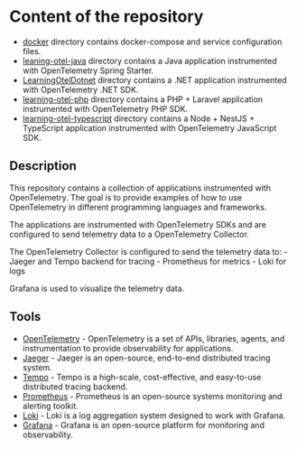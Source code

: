 # Content of the repository

- [docker](./docker/) directory contains docker-compose and service configuration files.
- [leaning-otel-java](./leaning-otel-java/) directory contains a Java application instrumented with OpenTelemetry Spring Starter.
- [LearningOtelDotnet](./LearningOtelDotnet/) directory contains a .NET application instrumented with OpenTelemetry .NET SDK.
- [learning-otel-php](./learning-otel-php/) directory contains a PHP + Laravel application instrumented with OpenTelemetry PHP SDK.
- [learning-otel-typescript](./learning-otel-typescript/) directory contains a Node + NestJS + TypeScript application instrumented with OpenTelemetry JavaScript SDK.

## Description

This repository contains a collection of applications instrumented with OpenTelemetry. 
The goal is to provide examples of how to use OpenTelemetry in different programming languages and frameworks. 

The applications are instrumented with OpenTelemetry SDKs and are configured to send telemetry data to a OpenTelemetry Collector.

The OpenTelemetry Collector is configured to send the telemetry data to:
    - Jaeger and Tempo backend for tracing
    - Prometheus for metrics
    - Loki for logs

Grafana is used to visualize the telemetry data.

## Tools

- [OpenTelemetry](https://opentelemetry.io/) - OpenTelemetry is a set of APIs, libraries, agents, and instrumentation to provide observability for applications.
- [Jaeger](https://www.jaegertracing.io/) - Jaeger is an open-source, end-to-end distributed tracing system.
- [Tempo](https://grafana.com/oss/tempo/) - Tempo is a high-scale, cost-effective, and easy-to-use distributed tracing backend.
- [Prometheus](https://prometheus.io/) - Prometheus is an open-source systems monitoring and alerting toolkit.
- [Loki](https://grafana.com/oss/loki/) - Loki is a log aggregation system designed to work with Grafana.
- [Grafana](https://grafana.com/) - Grafana is an open-source platform for monitoring and observability.

